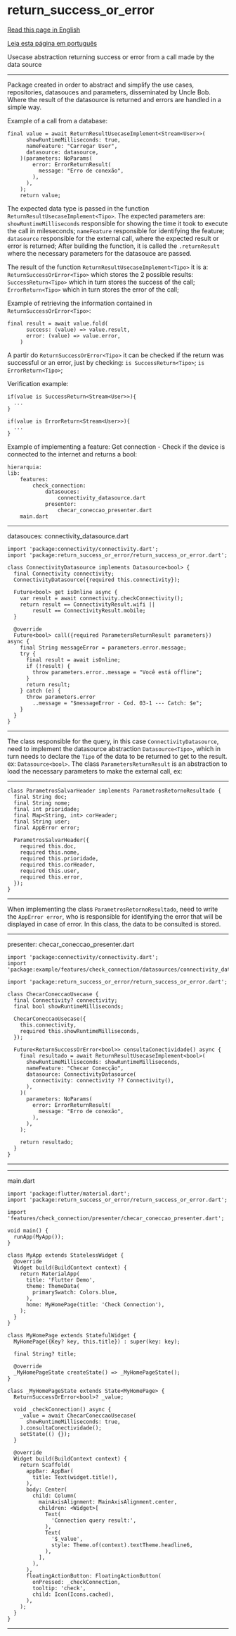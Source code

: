 # return_success_or_error

[Read this page in English](https://github.com/pwlimaverde/return_success_or_error/blob/master/README.md)

[Leia esta página em português](https://github.com/pwlimaverde/return_success_or_error/blob/master/README-pt.md)

Usecase abstraction returning success or error from a call made by the data source

----

Package created in order to abstract and simplify the use cases, repositories, datasouces and parameters, disseminated by Uncle Bob. Where the result of the datasource is returned and errors are handled in a simple way.

Example of a call from a database:

```
final value = await ReturnResultUsecaseImplement<Stream<User>>(
      showRuntimeMilliseconds: true,
      nameFeature: "Carregar User",
      datasource: datasource,
    )(parameters: NoParams(
        error: ErrorReturnResult(
          message: "Erro de conexão",
        ),
      ),
    );
    return value;
```

The expected data type is passed in the function ```ReturnResultUsecaseImplement<Tipo>```. The expected parameters are:
```showRuntimeMilliseconds``` responsible for showing the time it took to execute the call in mileseconds;
```nameFeature``` responsible for identifying the feature;
```datasource``` responsible for the external call, where the expected result or error is returned;
After building the function, it is called the ```.returnResult``` where the necessary parameters for the datasouce are passed.

The result of the function ```ReturnResultUsecaseImplement<Tipo>``` it is a: ```ReturnSuccessOrError<Tipo>``` which stores the 2 possible results:
```SuccessReturn<Tipo>``` which in turn stores the success of the call;
```ErrorReturn<Tipo>``` which in turn stores the error of the call;

Example of retrieving the information contained in ```ReturnSuccessOrError<Tipo>```:

```
final result = await value.fold(
      success: (value) => value.result,
      error: (value) => value.error,
    )
```

A partir do ```ReturnSuccessOrError<Tipo>``` it can be checked if the return was successful or an error, just by checking:
```is SuccessReturn<Tipo>```;
```is ErrorReturn<Tipo>```;

Verification example:

```
if(value is SuccessReturn<Stream<User>>){
  ...
}
```
```
if(value is ErrorReturn<Stream<User>>){
  ...
}
```

Example of implementing a feature:
Get connection - Check if the device is connected to the internet and returns a bool:

```
hierarquia:
lib:
    features:
        check_connection:
            datasouces:
                connectivity_datasource.dart
            presenter:
                checar_coneccao_presenter.dart
    main.dart
```
----
datasouces:
    connectivity_datasource.dart

```
import 'package:connectivity/connectivity.dart';
import 'package:return_success_or_error/return_success_or_error.dart';

class ConnectivityDatasource implements Datasource<bool> {
  final Connectivity connectivity;
  ConnectivityDatasource({required this.connectivity});

  Future<bool> get isOnline async {
    var result = await connectivity.checkConnectivity();
    return result == ConnectivityResult.wifi ||
        result == ConnectivityResult.mobile;
  }

  @override
  Future<bool> call({required ParametersReturnResult parameters}) async {
    final String messageError = parameters.error.message;
    try {
      final result = await isOnline;
      if (!result) {
        throw parameters.error..message = "Você está offline";
      }
      return result;
    } catch (e) {
      throw parameters.error
        ..message = "$messageError - Cod. 03-1 --- Catch: $e";
    }
  }
}
```
----
The class responsible for the query, in this case ```ConnectivityDatasource```, need to implement the datasource abstraction ```Datasource<Tipo>```, which in turn needs to declare the ```Tipo``` of the data to be returned to get to the result.
ex: ```Datasource<bool>```. The class ```ParametersReturnResult``` is an abstraction to load the necessary parameters to make the external call, ex:

____
```
class ParametrosSalvarHeader implements ParametrosRetornoResultado {
  final String doc;
  final String nome;
  final int prioridade;
  final Map<String, int> corHeader;
  final String user;
  final AppError error;

  ParametrosSalvarHeader({
    required this.doc,
    required this.nome,
    required this.prioridade,
    required this.corHeader,
    required this.user,
    required this.error,
  });
}
```
____

When implementing the class ```ParametrosRetornoResultado```, need to write the ```AppError error```, who is responsible for identifying the error that will be displayed in case of error. In this class, the data to be consulted is stored.

----
presenter:
    checar_coneccao_presenter.dart

```    
import 'package:connectivity/connectivity.dart';
import 'package:example/features/check_connection/datasources/connectivity_datasource.dart';

import 'package:return_success_or_error/return_success_or_error.dart';

class ChecarConeccaoUsecase {
  final Connectivity? connectivity;
  final bool showRuntimeMilliseconds;

  ChecarConeccaoUsecase({
    this.connectivity,
    required this.showRuntimeMilliseconds,
  });

  Future<ReturnSuccessOrError<bool>> consultaConectividade() async {
    final resultado = await ReturnResultUsecaseImplement<bool>(
      showRuntimeMilliseconds: showRuntimeMilliseconds,
      nameFeature: "Checar Conecção",
      datasource: ConnectivityDatasource(
        connectivity: connectivity ?? Connectivity(),
      ),
    )(
      parameters: NoParams(
        error: ErrorReturnResult(
          message: "Erro de conexão",
        ),
      ),
    );

    return resultado;
  }
}
```
----

----
main.dart

```    
import 'package:flutter/material.dart';
import 'package:return_success_or_error/return_success_or_error.dart';

import 'features/check_connection/presenter/checar_coneccao_presenter.dart';

void main() {
  runApp(MyApp());
}

class MyApp extends StatelessWidget {
  @override
  Widget build(BuildContext context) {
    return MaterialApp(
      title: 'Flutter Demo',
      theme: ThemeData(
        primarySwatch: Colors.blue,
      ),
      home: MyHomePage(title: 'Check Connection'),
    );
  }
}

class MyHomePage extends StatefulWidget {
  MyHomePage({Key? key, this.title}) : super(key: key);

  final String? title;

  @override
  _MyHomePageState createState() => _MyHomePageState();
}

class _MyHomePageState extends State<MyHomePage> {
  ReturnSuccessOrError<bool>? _value;

  void _checkConnection() async {
    _value = await ChecarConeccaoUsecase(
      showRuntimeMilliseconds: true,
    ).consultaConectividade();
    setState(() {});
  }

  @override
  Widget build(BuildContext context) {
    return Scaffold(
      appBar: AppBar(
        title: Text(widget.title!),
      ),
      body: Center(
        child: Column(
          mainAxisAlignment: MainAxisAlignment.center,
          children: <Widget>[
            Text(
              'Connection query result:',
            ),
            Text(
              '$_value',
              style: Theme.of(context).textTheme.headline6,
            ),
          ],
        ),
      ),
      floatingActionButton: FloatingActionButton(
        onPressed: _checkConnection,
        tooltip: 'check',
        child: Icon(Icons.cached),
      ),
    );
  }
}
```
----